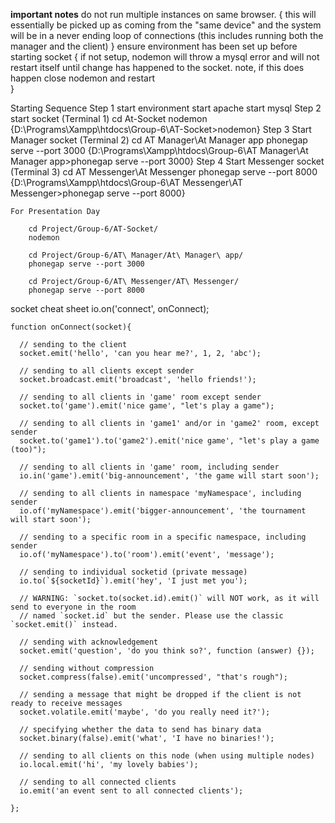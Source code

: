 **important notes**
    do not run multiple instances on same browser. 
    {
        this will essentially be picked up as coming from the "same device"
        and the system will be in a never ending loop of connections
        (this includes running both the manager and the client)
    }
    ensure environment has been set up before starting socket
    {
        if not setup, nodemon will throw a mysql error and 
        will not restart itself until change has happened to the socket.
        note, if this does happen close nodemon and restart            
    }
    
Starting Sequence
    Step 1 start environment
        start apache
        start mysql
    Step 2 start socket (Terminal 1)
        cd At-Socket
        nodemon
        {D:\Programs\Xampp\htdocs\Group-6\AT-Socket>nodemon}
    Step 3 Start Manager socket (Terminal 2)
        cd AT Manager\At Manager app
        phonegap serve --port 3000
        {D:\Programs\Xampp\htdocs\Group-6\AT Manager\At Manager app>phonegap serve --port 3000}
    Step 4 Start Messenger socket (Terminal 3)
        cd AT Messenger\At Messenger
        phonegap serve --port 8000
        {D:\Programs\Xampp\htdocs\Group-6\AT Messenger\AT Messenger>phonegap serve --port 8000}
        
        
    For Presentation Day
    
        cd Project/Group-6/AT-Socket/
        nodemon
        
        cd Project/Group-6/AT\ Manager/At\ Manager\ app/
        phonegap serve --port 3000
        
        cd Project/Group-6/AT\ Messenger/AT\ Messenger/
        phonegap serve --port 8000
        
        
socket cheat sheet
    io.on('connect', onConnect);
    
    function onConnect(socket){
    
      // sending to the client
      socket.emit('hello', 'can you hear me?', 1, 2, 'abc');
    
      // sending to all clients except sender
      socket.broadcast.emit('broadcast', 'hello friends!');
    
      // sending to all clients in 'game' room except sender
      socket.to('game').emit('nice game', "let's play a game");
    
      // sending to all clients in 'game1' and/or in 'game2' room, except sender
      socket.to('game1').to('game2').emit('nice game', "let's play a game (too)");
    
      // sending to all clients in 'game' room, including sender
      io.in('game').emit('big-announcement', 'the game will start soon');
    
      // sending to all clients in namespace 'myNamespace', including sender
      io.of('myNamespace').emit('bigger-announcement', 'the tournament will start soon');
    
      // sending to a specific room in a specific namespace, including sender
      io.of('myNamespace').to('room').emit('event', 'message');
    
      // sending to individual socketid (private message)
      io.to(`${socketId}`).emit('hey', 'I just met you');
    
      // WARNING: `socket.to(socket.id).emit()` will NOT work, as it will send to everyone in the room
      // named `socket.id` but the sender. Please use the classic `socket.emit()` instead.
    
      // sending with acknowledgement
      socket.emit('question', 'do you think so?', function (answer) {});
    
      // sending without compression
      socket.compress(false).emit('uncompressed', "that's rough");
    
      // sending a message that might be dropped if the client is not ready to receive messages
      socket.volatile.emit('maybe', 'do you really need it?');
    
      // specifying whether the data to send has binary data
      socket.binary(false).emit('what', 'I have no binaries!');
    
      // sending to all clients on this node (when using multiple nodes)
      io.local.emit('hi', 'my lovely babies');
    
      // sending to all connected clients
      io.emit('an event sent to all connected clients');
    
    };